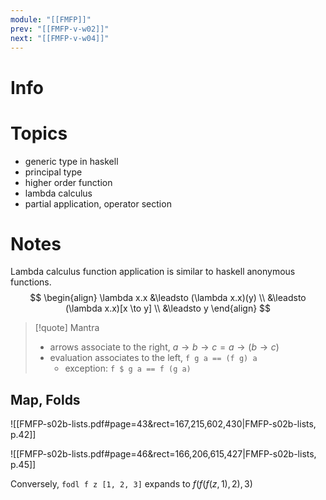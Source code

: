 ```yaml
---
module: "[[FMFP]]"
prev: "[[FMFP-v-w02]]"
next: "[[FMFP-v-w04]]"
---
```


# Info

# Topics
- generic type in haskell
- principal type
- higher order function
- lambda calculus
- partial application, operator section

# Notes
Lambda calculus function application is similar to haskell anonymous functions.
$$
\begin{align}
\lambda x.x 
&\leadsto (\lambda x.x)(y)  \\
&\leadsto (\lambda x.x)[x \to y]  \\
&\leadsto y
\end{align}
$$

> [!quote] Mantra
> - arrows associate to the right, $a \to b \to c = a \to (b \to c)$
> - evaluation associates to the left, `f g a == (f g) a`
> 	- exception: `f $ g a == f (g a)`



## Map, Folds
![[FMFP-s02b-lists.pdf#page=43&rect=167,215,602,430|FMFP-s02b-lists, p.42]]



![[FMFP-s02b-lists.pdf#page=46&rect=166,206,615,427|FMFP-s02b-lists, p.45]]


Conversely, `fodl f z [1, 2, 3]` expands to $f(f(f(z , 1), 2), 3)$
